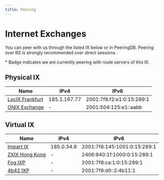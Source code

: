 ```yaml
---
title: Peering
---
```


# Internet Exchanges

You can peer with us through the listed IX below or in PeeringDB. Peering over RS is strongly recommended over direct sessions.

\* Badge <Badge type="tip" text="RS" /> indicates we are currently peering with route servers of this IX.

## Physical IX

| Name                                                                                | IPv4         | IPv6                      |
| ----------------------------------------------------------------------------------- | ------------ | ------------------------- |
| [LocIX Frankfurt](https://www.peeringdb.com/ix/2084) <Badge type="tip" text="RS" /> | 185.1.167.77 | 2001:7f8:f2:e1:0:15:289:1 |
| [ONIX Exchange](https://www.peeringdb.com/ix/4059) <Badge type="tip" text="RS" />   | -            | 2001:504:125:e1::aabb     |

## Virtual IX

| Name                                                                               | IPv4       | IPv6                         |
| ---------------------------------------------------------------------------------- | ---------- | ---------------------------- |
| [Impart IX](https://www.peeringdb.com/ix/4185) <Badge type="tip" text="RS" />      | 185.0.34.8 | 2001:7f8:145:1001:0:15:289:1 |
| [ZXIX Hong Kong](https://www.peeringdb.com/ix/3246) <Badge type="tip" text="RS" /> | -          | 2406:840:1f:1000:0:15:289:1  |
| [Fog IXP](https://www.peeringdb.com/ix/3756) <Badge type="info" text="ERROR" />    | -          | 2001:7f8:ca:1:0:15:289:1     |
| [4b42 IXP](https://www.peeringdb.com/ix/2447) <Badge type="tip" text="RS" />       | -          | 2001:7f8:d0::2:4b11:1        |
